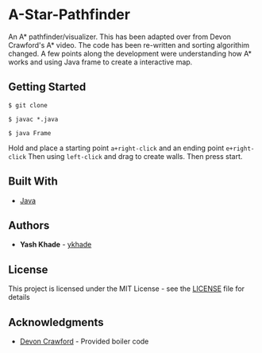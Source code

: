 # A-Star-Pathfinder
An A* pathfinder/visualizer. This has been 
adapted over from Devon Crawford's A* video. 
The code has been re-written and sorting algorithim changed. 
A few points along the development were understanding how A* works and 
using Java frame to create a interactive map.


## Getting Started
``
$ git clone
``

``$ javac *.java``

``$ java Frame``

Hold and place a starting point ``a+right-click`` and an ending point 
``e+right-click`` Then using ``left-click`` and drag to create walls. Then press start.

## Built With
* [Java](https://www.oracle.com/technetwork/java/index.html)

## Authors
* **Yash Khade** - [ykhade](https://github.com/ykhade)

## License
This project is licensed under the MIT License - see the [LICENSE](LICENSE) file for details

## Acknowledgments
* [Devon Crawford](https://github.com/DevonCrawford) - Provided boiler code

